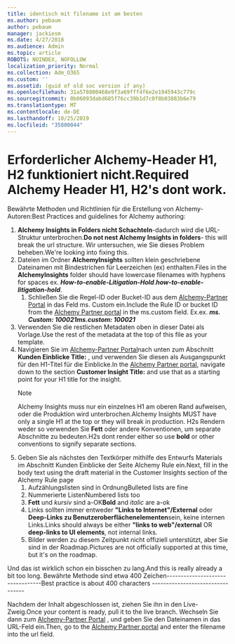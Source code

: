 ```yaml
---
title: identisch mit filename ist am besten
ms.author: pebaum
author: pebaum
manager: jackiesm
ms.date: 4/27/2018
ms.audience: Admin
ms.topic: article
ROBOTS: NOINDEX, NOFOLLOW
localization_priority: Normal
ms.collection: Adm_O365
ms.custom: ''
ms.assetid: (guid of old soc version if any)
ms.openlocfilehash: 31a578800468e9f3a69fff4f6e2e1945943c779c
ms.sourcegitcommit: 0b06093dabd685f76cc39b1d7c0f8b03883b6e79
ms.translationtype: MT
ms.contentlocale: de-DE
ms.lasthandoff: 10/25/2019
ms.locfileid: "35800044"
---
```

# <a name="required-alchemy-header-h1-h2s-dont-work"></a><span data-ttu-id="29f80-102">Erforderlicher Alchemy-Header H1, H2 funktioniert nicht.</span><span class="sxs-lookup"><span data-stu-id="29f80-102">Required Alchemy Header H1, H2's dont work.</span></span>
<span data-ttu-id="29f80-103">Bewährte Methoden und Richtlinien für die Erstellung von Alchemy-Autoren:</span><span class="sxs-lookup"><span data-stu-id="29f80-103">Best Practices and guidelines for Alchemy authoring:</span></span>

1. <span data-ttu-id="29f80-104">**Alchemy Insights in Folders nicht Schachteln**-dadurch wird die URL-Struktur unterbrochen.</span><span class="sxs-lookup"><span data-stu-id="29f80-104">**Do not nest Alchemy Insights in folders**- this will break the url structure.</span></span> <span data-ttu-id="29f80-105">Wir untersuchen, wie Sie dieses Problem beheben.</span><span class="sxs-lookup"><span data-stu-id="29f80-105">We're looking into fixing this.</span></span>
1. <span data-ttu-id="29f80-106">Dateien im Ordner **AlchemyInsights** sollten klein geschriebene Dateinamen mit Bindestrichen für Leerzeichen (ex) enthalten.</span><span class="sxs-lookup"><span data-stu-id="29f80-106">Files in the **AlchemyInsights** folder should have lowercase filenames with hyphens for spaces ex.</span></span> <span data-ttu-id="29f80-107">***How-to-enable-Litigation-Hold***.</span><span class="sxs-lookup"><span data-stu-id="29f80-107">***how-to-enable-litigation-hold***.</span></span>
    1. <span data-ttu-id="29f80-108">Schließen Sie die Regel-ID oder Bucket-ID aus dem [Alchemy-Partner Portal](https://alchemyportal.azurewebsites.net) in das Feld ms. Custom ein.</span><span class="sxs-lookup"><span data-stu-id="29f80-108">Include the Rule ID or bucket ID from the [Alchemy Partner portal](https://alchemyportal.azurewebsites.net) in the ms.custom field.</span></span> <span data-ttu-id="29f80-109">Ex.</span><span class="sxs-lookup"><span data-stu-id="29f80-109">ex.</span></span> <span data-ttu-id="29f80-110">***ms. Custom: 100021***</span><span class="sxs-lookup"><span data-stu-id="29f80-110">***ms.custom: 100021***</span></span>
1. <span data-ttu-id="29f80-111">Verwenden Sie die restlichen Metadaten oben in dieser Datei als Vorlage.</span><span class="sxs-lookup"><span data-stu-id="29f80-111">Use the rest of the metadata at the top of this file as your template.</span></span>
1. <span data-ttu-id="29f80-112">Navigieren Sie im [Alchemy-Partner Portal](https://alchemyportal.azurewebsites.net)nach unten zum Abschnitt **Kunden Einblicke Title:** , und verwenden Sie diesen als Ausgangspunkt für den H1-Titel für die Einblicke.</span><span class="sxs-lookup"><span data-stu-id="29f80-112">In the [Alchemy Partner portal](https://alchemyportal.azurewebsites.net), navigate down to the section **Customer Insight Title:** and use that as a starting point for your H1 title for the insight.</span></span> 
    > [!NOTE]
    > <span data-ttu-id="29f80-113">Alchemy Insights muss nur ein einzelnes H1 am oberen Rand aufweisen, oder die Produktion wird unterbrochen.</span><span class="sxs-lookup"><span data-stu-id="29f80-113">Alchemy Insights MUST have only a single H1 at the top or they will break in production.</span></span> <span data-ttu-id="29f80-114">H2s Rendern weder so verwenden Sie **Fett** oder andere Konventionen, um separate Abschnitte zu bedeuten.</span><span class="sxs-lookup"><span data-stu-id="29f80-114">H2s dont render either so use **bold** or other conventions to signify separate sections.</span></span>
1. <span data-ttu-id="29f80-115">Geben Sie als nächstes den Textkörper mithilfe des Entwurfs Materials im Abschnitt Kunden Einblicke der Seite Alchemy Rule ein.</span><span class="sxs-lookup"><span data-stu-id="29f80-115">Next, fill in the body text using the draft material in the Customer Insights section of the Alchemy Rule page</span></span>
    1. <span data-ttu-id="29f80-116">Aufzählungslisten sind in Ordnung</span><span class="sxs-lookup"><span data-stu-id="29f80-116">Bulleted lists are fine</span></span>
    1. <span data-ttu-id="29f80-117">Nummerierte Listen</span><span class="sxs-lookup"><span data-stu-id="29f80-117">Numbered lists too</span></span>
    1. <span data-ttu-id="29f80-118">**Fett** und *kursiv* sind a-OK</span><span class="sxs-lookup"><span data-stu-id="29f80-118">**Bold** and *italic* are a-ok</span></span>
    1. <span data-ttu-id="29f80-119">Links sollten immer entweder **"Links to Internet"/External** oder **Deep-Links zu Benutzeroberflächenelementen**sein, keine internen Links.</span><span class="sxs-lookup"><span data-stu-id="29f80-119">Links should always be either **"links to web"/external** OR **deep-links to UI elements**, not internal links.</span></span>
    1. <span data-ttu-id="29f80-120">Bilder werden zu diesem Zeitpunkt nicht offiziell unterstützt, aber Sie sind in der Roadmap.</span><span class="sxs-lookup"><span data-stu-id="29f80-120">Pictures are not officially supported at this time, but it's on the roadmap.</span></span>

<span data-ttu-id="29f80-121">Und das ist wirklich schon ein bisschen zu lang.</span><span class="sxs-lookup"><span data-stu-id="29f80-121">And this is really already a bit too long.</span></span> <span data-ttu-id="29f80-122">Bewährte Methode sind etwa 400 Zeichen---------------------------------</span><span class="sxs-lookup"><span data-stu-id="29f80-122">Best practice is about 400 characters ---------------------------------</span></span>

<span data-ttu-id="29f80-123">Nachdem der Inhalt abgeschlossen ist, ziehen Sie ihn in den Live-Zweig.</span><span class="sxs-lookup"><span data-stu-id="29f80-123">Once your content is ready, pull it to the live branch.</span></span> <span data-ttu-id="29f80-124">Wechseln Sie dann zum [Alchemy-Partner Portal](https://alchemyportal.azurewebsites.net) , und geben Sie den Dateinamen in das URL-Feld ein.</span><span class="sxs-lookup"><span data-stu-id="29f80-124">Then, go to the [Alchemy Partner portal](https://alchemyportal.azurewebsites.net) and enter the filename into the url field.</span></span> 